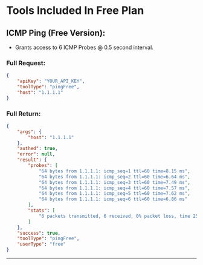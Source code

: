 # Tools Included In Free Plan




## ICMP Ping (Free Version):
- Grants access to 6 ICMP Probes @ 0.5 second interval.

### Full Request:
```json
{
    "apiKey": "YOUR_API_KEY",
    "toolType": "pingFree",
    "host": "1.1.1.1"
}
```

### Full Return:
```json
{
    "args": {
        "host": "1.1.1.1"
    },
    "authed": true,
    "error": null,
    "result": {
        "probes": [
            "64 bytes from 1.1.1.1: icmp_seq=1 ttl=60 time=8.15 ms",
            "64 bytes from 1.1.1.1: icmp_seq=2 ttl=60 time=6.64 ms",
            "64 bytes from 1.1.1.1: icmp_seq=3 ttl=60 time=7.49 ms",
            "64 bytes from 1.1.1.1: icmp_seq=4 ttl=60 time=7.57 ms",
            "64 bytes from 1.1.1.1: icmp_seq=5 ttl=60 time=7.62 ms",
            "64 bytes from 1.1.1.1: icmp_seq=6 ttl=60 time=6.86 ms"
        ],
        "stats": [
            "6 packets transmitted, 6 received, 0% packet loss, time 2510ms"
        ]
    },
    "success": true,
    "toolType": "pingFree",
    "userType": "free"
}
```

----


